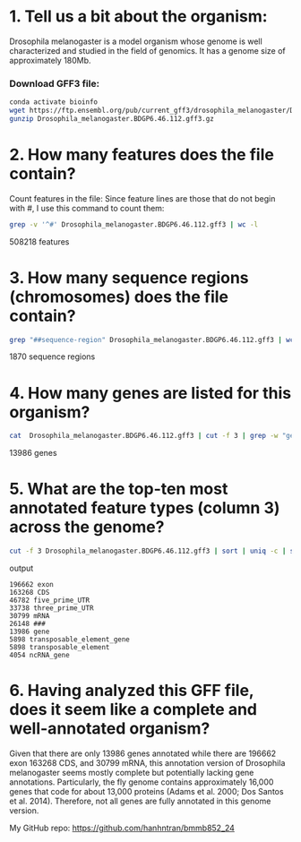 # 1. Tell us a bit about the organism:
Drosophila melanogaster is a model organism whose genome is well characterized and studied in the field of genomics. It has a genome size of approximately 180Mb.

### Download GFF3 file:
```bash 
conda activate bioinfo 
wget https://ftp.ensembl.org/pub/current_gff3/drosophila_melanogaster/Drosophila_melanogaster.BDGP6.46.112.gff3.gz
gunzip Drosophila_melanogaster.BDGP6.46.112.gff3.gz
```

# 2. How many features does the file contain?
Count features in the file: Since feature lines are those that do not begin with #, I use this command to count them:
```bash  
grep -v '^#' Drosophila_melanogaster.BDGP6.46.112.gff3 | wc -l 
```
508218 features


# 3. How many sequence regions (chromosomes) does the file contain? 
```bash
grep "##sequence-region" Drosophila_melanogaster.BDGP6.46.112.gff3 | wc -l 
```
1870 sequence regions


# 4. How many genes are listed for this organism?
```bash
cat  Drosophila_melanogaster.BDGP6.46.112.gff3 | cut -f 3 | grep -w "gene" | wc -l
```

13986 genes
# 5. What are the top-ten most annotated feature types (column 3) across the genome?
```bash 
cut -f 3 Drosophila_melanogaster.BDGP6.46.112.gff3 | sort | uniq -c | sort -nr | head -10
```
output
```
196662 exon
163268 CDS
46782 five_prime_UTR
33738 three_prime_UTR
30799 mRNA
26148 ###
13986 gene
5898 transposable_element_gene
5898 transposable_element
4054 ncRNA_gene
```

# 6. Having analyzed this GFF file, does it seem like a complete and well-annotated organism?
Given that there are only 13986 genes annotated while there are 196662 exon 163268 CDS, and 30799 mRNA, this annotation version of Drosophila melanogaster seems mostly complete but potentially lacking gene annotations. Particularly, the fly genome contains approximately 16,000 genes that code for about 13,000 proteins (Adams et al. 2000; Dos Santos et al. 2014). Therefore, not all genes are fully annotated in this genome version.



My GitHub repo: https://github.com/hanhntran/bmmb852_24
